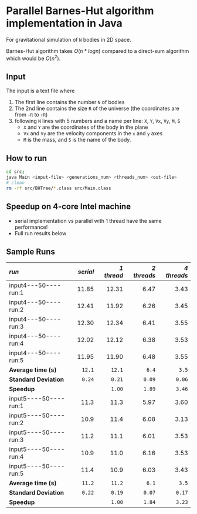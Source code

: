 # Parallel Barnes-Hut algorithm implementation in Java

For gravitational simulation of `N` bodies in 2D space.

Barnes-Hut algorithm takes $O(n*log n)$ compared to a direct-sum algorithm which would be $O(n^2)$.

## Input 
The input is a text file where
1. The first line contains the number `N` of bodies
2. The 2nd line contains the size `R` of the universe (the coordinates are from `-R` to `+R`)
3. following `N` lines with 5 numbers and a name per line: `X`, `Y`, `Vx`, `Vy`, `M`, `S`
    - `X` and `Y` are the coordinates of the body in the plane
    - `Vx` and `Vy` are the velocity components in the `x` and `y` axes
    - `M` is the mass, and `S` is the name of the body.

## How to run
```bash
cd src; 
java Main <input-file> <generations_num> <threads_num> <out-file>
# clean
rm -rf src/BHTree/*.class src/Main.class
```

## Speedup on 4-core Intel machine
* serial implementation vs parallel with 1 thread have the same performance!
* Full run results below


## Sample Runs
|          *run*         |*serial* | *1 thread* | *2 threads* | *4 threads* |
|:-----------------------| -------:| ----------:|------------:|-----------: |
| input4---50----run:1   |   11.85 |      12.31 |        6.47 |       3.43  |
| input4---50----run:2   |   12.41 |      11.92 |        6.26 |       3.45  |
| input4---50----run:3   |   12.30 |      12.34 |        6.41 |       3.55  |
| input4---50----run:4   |   12.02 |      12.12 |        6.38 |       3.53  |
| input4---50----run:5   |   11.95 |      11.90 |        6.48 |       3.55  |
| **Average time (s)**   |   `12.1`|     `12.1` |        `6.4`|       `3.5` |
| **Standard Deviation** |   `0.24`|     `0.21` |       `0.09`|      `0.06` |
| **Speedup**            |         |     `1.00` |       `1.89`|       `3.46`|
| input5----50----run:1  |    11.3 |       11.3 |        5.97 |        3.60 |
| input5----50----run:2  |    10.9 |       11.4 |        6.08 |        3.13 |
| input5----50----run:3  |    11.2 |       11.1 |        6.01 |        3.53 |
| input5----50----run:4  |    10.9 |       11.0 |        6.16 |        3.53 |
| input5----50----run:5  |    11.4 |       10.9 |        6.03 |        3.43 |
| **Average time (s)**   |   `11.2`|     `11.2` |        `6.1`|        `3.5`|
| **Standard Deviation** |   `0.22`|     `0.19` |       `0.07`|       `0.17`|
| **Speedup**            |         |     `1.00` |       `1.84`|       `3.23`|

